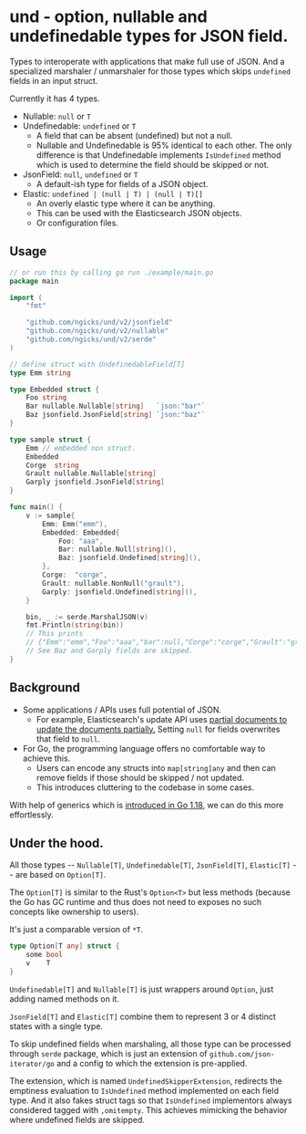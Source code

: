 # und - option, nullable and undefinedable types for JSON field.

Types to interoperate with applications that make full use of JSON. And a
specialized marshaler / unmarshaler for those types which skips `undefined`
fields in an input struct.

Currently it has 4 types.

- Nullable: `null` or `T`
- Undefinedable: `undefined` or `T`
  - A field that can be absent (undefined) but not a null.
  - Nullable and Undefinedable is 95% identical to each other. The only
    difference is that Undefinedable implements `IsUndefined` method which is
    used to determine the field should be skipped or not.
- JsonField: `null`, `undefined` or `T`
  - A default-ish type for fields of a JSON object.
- Elastic: `undefined | (null | T) | (null | T)[]`
  - An overly elastic type where it can be anything.
  - This can be used with the Elasticsearch JSON objects.
  - Or configuration files.

## Usage

```go
// or run this by calling go run ./example/main.go
package main

import (
	"fmt"

	"github.com/ngicks/und/v2/jsonfield"
	"github.com/ngicks/und/v2/nullable"
	"github.com/ngicks/und/v2/serde"
)

// define struct with UndefinedableField[T]
type Emm string

type Embedded struct {
	Foo string
	Bar nullable.Nullable[string]   `json:"bar"`
	Baz jsonfield.JsonField[string] `json:"baz"`
}

type sample struct {
	Emm // embedded non struct.
	Embedded
	Corge  string
	Grault nullable.Nullable[string]
	Garply jsonfield.JsonField[string]
}

func main() {
	v := sample{
		Emm: Emm("emm"),
		Embedded: Embedded{
			Foo: "aaa",
			Bar: nullable.Null[string](),
			Baz: jsonfield.Undefined[string](),
		},
		Corge:  "corge",
		Grault: nullable.NonNull("grault"),
		Garply: jsonfield.Undefined[string](),
	}

	bin, _ := serde.MarshalJSON(v)
	fmt.Println(string(bin))
	// This prints
	// {"Emm":"emm","Foo":"aaa","bar":null,"Corge":"corge","Grault":"grault"}
	// See Baz and Garply fields are skipped.
}
```

## Background

- Some applications / APIs uses full potential of JSON.
  - For example, Elasticsearch's update API uses
    [partial documents to update the documents partially.](https://www.elastic.co/guide/en/elasticsearch/reference/current/docs-update.html#_update_part_of_a_document)
    Setting `null` for fields overwrites that field to `null`.
- For Go, the programming language offers no comfortable way to achieve this.
  - Users can encode any structs into `map[string]any` and then can remove
    fields if those should be skipped / not updated.
  - This introduces cluttering to the codebase in some cases.

With help of generics which is
[introduced in Go 1.18](https://tip.golang.org/doc/go1.18#generics), we can do
this more effortlessly.

## Under the hood.

All those types -- `Nullable[T]`, `Undefinedable[T]`, `JsonField[T]`,
`Elastic[T]` -- are based on `Option[T]`.

The `Option[T]` is similar to the Rust's `Option<T>` but less methods (because
the Go has GC runtime and thus does not need to exposes no such concepts like
ownership to users).

It's just a comparable version of `*T`.

```go
type Option[T any] struct {
	some bool
	v    T
}
```

`Undefinedable[T]` and `Nullable[T]` is just wrappers around `Option`, just
adding named methods on it.

`JsonField[T]` and `Elastic[T]` combine them to represent 3 or 4 distinct states
with a single type.

To skip undefined fields when marshaling, all those type can be processed
through `serde` package, which is just an extension of
`github.com/json-iterator/go` and a config to which the extension is
pre-applied.

The extension, which is named `UndefinedSkipperExtension`, redirects the
emptiness evaluation to `IsUndefined` method implemented on each field type. And
it also fakes struct tags so that `IsUndefined` implementors always considered
tagged with `,omitempty`. This achieves mimicking the behavior where undefined
fields are skipped.
